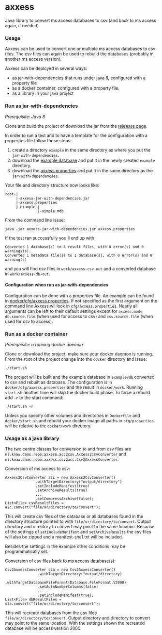 # axxess

Java library to convert ms access databases to csv (and back to ms access again, if needed)

### Usage

Axxess can be used to convert one or multiple ms access databases to csv files. The csv files can
again be used to rebuild the databases (probably in another ms access version).

Axxess can be deployed in several ways:

- as jar-with-dependencies that runs under java 8, configured with a property file
- as a docker container, configured with a property file.
- as a library in your java project

### Run as jar-with-dependencies

*Prerequisite: Java 8*

Clone and build the project or download the jar from 
the [releases page](https://github.com/DANS-repo/axxess/releases).

In order to run a test and to have a template for the configuration with a properties file
follow these steps:

1. create a directory `example` in the same directory as where you put the `jar-with-dependencies`.
2. download the [example database](https://github.com/DANS-repo/axxess/blob/master/docker/example/db/simple.mdb?raw=true) and put it in the newly created `example` directory.
3. download the [axxess.properties](https://raw.githubusercontent.com/DANS-repo/axxess/master/docker/cfg/axxess.properties) and put it in the same directory as the `jar-with-dependencies`.

Your file and directory structure now looks like:
```
root-|
     |-axxess-jar-with-dependencies.jar
     |-axxess.properties
     |-example-|
               |-simple.mdb

```
From the command line issue:
```
java -jar axxess-jar-with-dependencies.jar axxess.properties
```
If the test ran successfully you'll end up with
```
Converted 1 database(s) to 4 result files, with 0 error(s) and 0 warnings(s).
Converted 1 metadata file(s) to 1 database(s), with 0 error(s) and 0 warning(s)
```
and you will find csv files in `work/axxess-csv-out` and a converted database in `work/axxess-db-out`.

#### Configuration when run as jar-with-dependencies
Configuration can be done with a properties file. An example can be found in
[docker/cfg/axxess.properties](https://github.com/DANS-repo/axxess/blob/master/docker/cfg/axxess.properties).
If not specified as the first argument on the command line Axxess wil look in `cfg/axxess.properties`. 
Nearly all arguments can be left to their default settings except for `axxess.mode`, `db.source.file` 
(when used for access to csv) and `csv.source.file` (when used for csv to access).


### Run as a docker container

*Prerequisite: a running docker daemon*

Clone or download the project, make sure your docker daemon is running. From the root of the project
change into the `docker` directory and issue:
```
./start.sh
```
The project will be built and the example database in `example/db` converted to csv and rebuilt as database.
The configuration is in `docker/cfg/axxess.properties` and the result in `docker/work`. Running `start.sh`
another time will skip the docker build phase. To force a rebuild add `-r` to the start command:
```
./start.sh -r
```
Unless you specify other volumes and directories in `Dockerfile` and `docker/start.sh` and rebuild your docker image
all paths in `cfg/properties` will be relative to the `docker/work` directory.

### Usage as a java library

The two centre classes for conversion to and from csv files are `nl.knaw.dans.repo.axxess.acc2csv.Axxess2CsvConverter`
and `nl.knaw.dans.repo.axxess.csv2acc.Csv2AxxessConverter`.

Conversion of ms access to csv:
```
Axxess2CsvConverter a2c = new Axxess2CsvConverter()
              .withTargetDirectory("output/directory")
              .setIncludeManifest(true)
              .setArchiveResults(true)
              ...
              .setCompressArchive(false);
List<File> csvResultFiles = a2c.convert("file/or/directory/to/convert");
```
This will create csv files of the database or all databases found in the directory structure pointed to with
`file/or/directory/to/convert`.  Output directory and directory to convert may point to the same location.
Because of the settings of `setIncludeManifest` and `setArchiveResults`
the csv files will also be zipped and a manifest-sha1.txt will be included. 

Besides the settings in the example other conditions may be programmatically set.

Conversion of csv files back to ms access database(s):
```
Csv2AxxessConverter c2a = new Csv2AxxessConverter()
               .withTargetDirectory("output/directory)
               .withTargetDatabaseFileFormat(Database.FileFormat.V2000)
               .setAutoNumberColumns(false)
               ...
               .setIncludeManifest(true);
List<File> dbResultFiles = c2a.convert("file/or/directory/to/convert");
```
This will recreate databases from the csv files `file/or/directory/to/convert`. 
Output directory and directory to convert may point to the same location.
With the settings shown the recreated database will be access version 2000.


 
